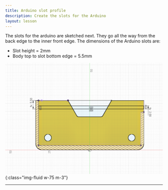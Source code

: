 ```yaml
---
title: Arduino slot profile
description: Create the slots for the Arduino
layout: lesson
---
```


The slots for the arduino are sketched next. They go all the way from the back edge to the inner front edge. The dimensions of the Arduino slots are:

* Slot height = 2mm
* Body top to slot bottom edge = 5.5mm

![Chassis Arduinio slot Cad Drawing](assets/chassis_arduino_slot_profile.png){:class="img-fluid w-75 m-3"}

---

